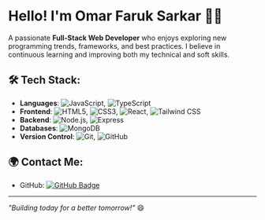 # Hello! I'm Omar Faruk Sarkar 👨‍💻

A passionate **Full-Stack Web Developer** who enjoys exploring new programming trends, frameworks, and best practices. I believe in continuous learning and improving both my technical and soft skills.

## 🛠️ **Tech Stack**:
- **Languages**: ![JavaScript](https://img.shields.io/badge/-JavaScript-EDD81F?style=flat&logo=javascript&logoColor=333), ![TypeScript](https://img.shields.io/badge/-TypeScript-007ACC?style=flat&logo=typescript&logoColor=fff)
- **Frontend**: ![HTML5](https://img.shields.io/badge/-HTML5-E34F26?style=flat&logo=html5&logoColor=white), ![CSS3](https://img.shields.io/badge/-CSS3-1572B6?style=flat&logo=css3&logoColor=white), ![React](https://img.shields.io/badge/-React-61DAFB?style=flat&logo=react&logoColor=333), ![Tailwind CSS](https://img.shields.io/badge/-Tailwind_CSS-38B2AC?style=flat&logo=tailwind-css&logoColor=fff)
- **Backend**: ![Node.js](https://img.shields.io/badge/-Node.js-339933?style=flat&logo=node.js&logoColor=white), ![Express](https://img.shields.io/badge/-Express-000?style=flat&logo=express&logoColor=white)
- **Databases**: ![MongoDB](https://img.shields.io/badge/-MongoDB-4DB33D?style=flat&logo=mongodb&logoColor=white)
- **Version Control**: ![Git](https://img.shields.io/badge/-Git-F05032?style=flat&logo=git&logoColor=white), ![GitHub](https://img.shields.io/badge/-GitHub-181717?style=flat&logo=github&logoColor=white)

## 🌍 **Contact Me**:
- GitHub: [![GitHub Badge](https://img.shields.io/badge/-frksarkar-181717?style=flat&logo=github&logoColor=white)](https://github.com/frksarkar)

---
_"Building today for a better tomorrow!"_ 😄
